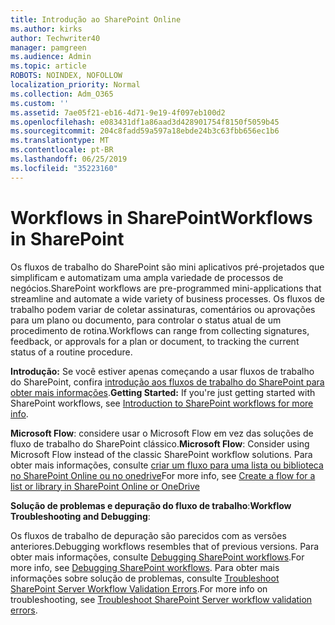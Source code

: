 ```yaml
---
title: Introdução ao SharePoint Online
ms.author: kirks
author: Techwriter40
manager: pamgreen
ms.audience: Admin
ms.topic: article
ROBOTS: NOINDEX, NOFOLLOW
localization_priority: Normal
ms.collection: Adm_O365
ms.custom: ''
ms.assetid: 7ae05f21-eb16-4d71-9e19-4f097eb100d2
ms.openlocfilehash: e083431df1a86aad3d428901754f8150f5059b45
ms.sourcegitcommit: 204c8fadd59a597a18ebde24b3c63fbb656ec1b6
ms.translationtype: MT
ms.contentlocale: pt-BR
ms.lasthandoff: 06/25/2019
ms.locfileid: "35223160"
---
```

# <a name="workflows-in-sharepoint"></a><span data-ttu-id="fbe4a-102">Workflows in SharePoint</span><span class="sxs-lookup"><span data-stu-id="fbe4a-102">Workflows in SharePoint</span></span>

<span data-ttu-id="fbe4a-103">Os fluxos de trabalho do SharePoint são mini aplicativos pré-projetados que simplificam e automatizam uma ampla variedade de processos de negócios.</span><span class="sxs-lookup"><span data-stu-id="fbe4a-103">SharePoint workflows are pre-programmed mini-applications that streamline and automate a wide variety of business processes.</span></span> <span data-ttu-id="fbe4a-104">Os fluxos de trabalho podem variar de coletar assinaturas, comentários ou aprovações para um plano ou documento, para controlar o status atual de um procedimento de rotina.</span><span class="sxs-lookup"><span data-stu-id="fbe4a-104">Workflows can range from collecting signatures, feedback, or approvals for a plan or document, to tracking the current status of a routine procedure.</span></span>

<span data-ttu-id="fbe4a-105">**Introdução:** Se você estiver apenas começando a usar fluxos de trabalho do SharePoint, confira [introdução aos fluxos de trabalho do SharePoint para obter mais informações](https://support.office.com/article/introduction-to-sharepoint-workflow-07982276-54e8-4e17-8699-5056eff4d9e3).</span><span class="sxs-lookup"><span data-stu-id="fbe4a-105">**Getting Started:** If you're just getting started with SharePoint workflows, see [Introduction to SharePoint workflows for more info](https://support.office.com/article/introduction-to-sharepoint-workflow-07982276-54e8-4e17-8699-5056eff4d9e3).</span></span>

<span data-ttu-id="fbe4a-106">**Microsoft Flow**: considere usar o Microsoft Flow em vez das soluções de fluxo de trabalho do SharePoint clássico.</span><span class="sxs-lookup"><span data-stu-id="fbe4a-106">**Microsoft Flow**: Consider using Microsoft Flow instead of the classic SharePoint workflow solutions.</span></span> <span data-ttu-id="fbe4a-107">Para obter mais informações, consulte [criar um fluxo para uma lista ou biblioteca no SharePoint Online ou no onedrive](https://support.office.com/article/create-a-flow-for-a-list-or-library-in-sharepoint-online-or-onedrive-for-business-a9c3e03b-0654-46af-a254-20252e580d01)</span><span class="sxs-lookup"><span data-stu-id="fbe4a-107">For more info, see [Create a flow for a list or library in SharePoint Online or OneDrive](https://support.office.com/article/create-a-flow-for-a-list-or-library-in-sharepoint-online-or-onedrive-for-business-a9c3e03b-0654-46af-a254-20252e580d01)</span></span>

<span data-ttu-id="fbe4a-108">**Solução de problemas e depuração do fluxo de trabalho**:</span><span class="sxs-lookup"><span data-stu-id="fbe4a-108">**Workflow Troubleshooting and Debugging**:</span></span>

<span data-ttu-id="fbe4a-109">Os fluxos de trabalho de depuração são parecidos com as versões anteriores.</span><span class="sxs-lookup"><span data-stu-id="fbe4a-109">Debugging workflows resembles that of previous versions.</span></span> <span data-ttu-id="fbe4a-110">Para obter mais informações, consulte [Debugging SharePoint workflows](https://docs.microsoft.com/sharepoint/dev/general-development/debugging-sharepoint-server-workflows).</span><span class="sxs-lookup"><span data-stu-id="fbe4a-110">For more info, see [Debugging SharePoint workflows](https://docs.microsoft.com/sharepoint/dev/general-development/debugging-sharepoint-server-workflows).</span></span> <span data-ttu-id="fbe4a-111">Para obter mais informações sobre solução de problemas, consulte [Troubleshoot SharePoint Server Workflow Validation Errors](https://docs.microsoft.com/sharepoint/dev/general-development/troubleshooting-sharepoint-server-workflow-validation-errors-in-visio).</span><span class="sxs-lookup"><span data-stu-id="fbe4a-111">For more info on troubleshooting, see [Troubleshoot SharePoint Server workflow validation errors](https://docs.microsoft.com/sharepoint/dev/general-development/troubleshooting-sharepoint-server-workflow-validation-errors-in-visio).</span></span>

